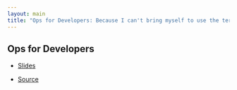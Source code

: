```yaml
---
layout: main
title: "Ops for Developers: Because I can't bring myself to use the term 'DevOps'"
---
```


## Ops for Developers

* [Slides](output/outline.html)

* [Source](https://github.com/goozbach-presentation/ops-for-developers)



